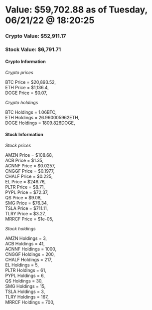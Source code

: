 # Value: $59,702.88 as of Tuesday, 06/21/22 @ 18:20:25 

### Crypto Value: $52,911.17

### Stock Value: $6,791.71

#### Crypto Information 
*Crypto prices* 

BTC Price = $20,893.52,  
ETH Price = $1,136.4,  
DOGE Price = $0.07,  


*Crypto holdings* 

BTC Holdings = 1.06BTC,  
ETH Holdings = 26.960005962ETH,  
DOGE Holdings = 1809.826DOGE,  


#### Stock Information 

*Stock prices* 

AMZN Price = $108.68,  
ACB Price = $1.35,  
ACNNF Price = $0.0257,  
CNGGF Price = $0.1977,  
CHALF Price = $0.225,  
EL Price = $246.76,  
PLTR Price = $8.71,  
PYPL Price = $72.37,  
QS Price = $9.08,  
SMG Price = $76.34,  
TSLA Price = $711.11,  
TLRY Price = $3.27,  
MRRCF Price = $1e-05,  


*Stock holdings* 

AMZN Holdings = 3,  
ACB Holdings = 41,  
ACNNF Holdings = 1000,  
CNGGF Holdings = 200,  
CHALF Holdings = 217,  
EL Holdings = 5,  
PLTR Holdings = 61,  
PYPL Holdings = 6,  
QS Holdings = 30,  
SMG Holdings = 15,  
TSLA Holdings = 3,  
TLRY Holdings = 167,  
MRRCF Holdings = 700,  


